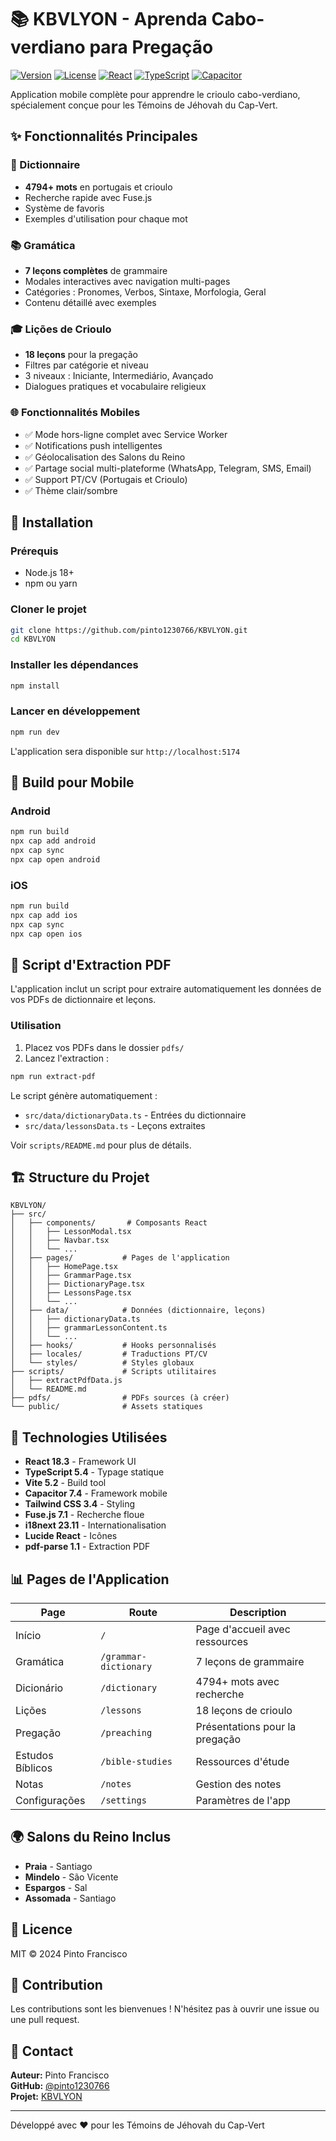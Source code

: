 # 📚 KBVLYON - Aprenda Cabo-verdiano para Pregação

[![Version](https://img.shields.io/badge/version-1.10.1-blue)](https://github.com/pinto1230766/KBVLYON)
[![License](https://img.shields.io/badge/license-MIT-green)](LICENSE)
[![React](https://img.shields.io/badge/React-18.3-61DAFB?logo=react)](https://reactjs.org/)
[![TypeScript](https://img.shields.io/badge/TypeScript-5.4-3178C6?logo=typescript)](https://www.typescriptlang.org/)
[![Capacitor](https://img.shields.io/badge/Capacitor-7.4-119EFF?logo=capacitor)](https://capacitorjs.com/)

Application mobile complète pour apprendre le crioulo cabo-verdiano, spécialement conçue pour les Témoins de Jéhovah du Cap-Vert.

## ✨ Fonctionnalités Principales

### 📖 Dictionnaire

- **4794+ mots** en portugais et crioulo
- Recherche rapide avec Fuse.js
- Système de favoris
- Exemples d'utilisation pour chaque mot

### 📚 Gramática

- **7 leçons complètes** de grammaire
- Modales interactives avec navigation multi-pages
- Catégories : Pronomes, Verbos, Sintaxe, Morfologia, Geral
- Contenu détaillé avec exemples

### 🎓 Lições de Crioulo

- **18 leçons** pour la pregação
- Filtres par catégorie et niveau
- 3 niveaux : Iniciante, Intermediário, Avançado
- Dialogues pratiques et vocabulaire religieux

### 🌐 Fonctionnalités Mobiles

- ✅ Mode hors-ligne complet avec Service Worker
- ✅ Notifications push intelligentes
- ✅ Géolocalisation des Salons du Reino
- ✅ Partage social multi-plateforme (WhatsApp, Telegram, SMS, Email)
- ✅ Support PT/CV (Portugais et Crioulo)
- ✅ Thème clair/sombre

## 🚀 Installation

### Prérequis

- Node.js 18+
- npm ou yarn

### Cloner le projet

```bash
git clone https://github.com/pinto1230766/KBVLYON.git
cd KBVLYON
```

### Installer les dépendances

```bash
npm install
```

### Lancer en développement

```bash
npm run dev
```

L'application sera disponible sur `http://localhost:5174`

## 📱 Build pour Mobile

### Android

```bash
npm run build
npx cap add android
npx cap sync
npx cap open android
```

### iOS

```bash
npm run build
npx cap add ios
npx cap sync
npx cap open ios
```

## 📄 Script d'Extraction PDF

L'application inclut un script pour extraire automatiquement les données de vos PDFs de dictionnaire et leçons.

### Utilisation

1. Placez vos PDFs dans le dossier `pdfs/`
2. Lancez l'extraction :

```bash
npm run extract-pdf
```

Le script génère automatiquement :

- `src/data/dictionaryData.ts` - Entrées du dictionnaire
- `src/data/lessonsData.ts` - Leçons extraites

Voir `scripts/README.md` pour plus de détails.

## 🏗️ Structure du Projet

```text
KBVLYON/
├── src/
│   ├── components/       # Composants React
│   │   ├── LessonModal.tsx
│   │   ├── Navbar.tsx
│   │   └── ...
│   ├── pages/           # Pages de l'application
│   │   ├── HomePage.tsx
│   │   ├── GrammarPage.tsx
│   │   ├── DictionaryPage.tsx
│   │   ├── LessonsPage.tsx
│   │   └── ...
│   ├── data/            # Données (dictionnaire, leçons)
│   │   ├── dictionaryData.ts
│   │   ├── grammarLessonContent.ts
│   │   └── ...
│   ├── hooks/           # Hooks personnalisés
│   ├── locales/         # Traductions PT/CV
│   └── styles/          # Styles globaux
├── scripts/             # Scripts utilitaires
│   ├── extractPdfData.js
│   └── README.md
├── pdfs/                # PDFs sources (à créer)
└── public/              # Assets statiques
```

## 🎨 Technologies Utilisées

- **React 18.3** - Framework UI
- **TypeScript 5.4** - Typage statique
- **Vite 5.2** - Build tool
- **Capacitor 7.4** - Framework mobile
- **Tailwind CSS 3.4** - Styling
- **Fuse.js 7.1** - Recherche floue
- **i18next 23.11** - Internationalisation
- **Lucide React** - Icônes
- **pdf-parse 1.1** - Extraction PDF

## 📊 Pages de l'Application

| Page | Route | Description |
|------|-------|-------------|
| Início | `/` | Page d'accueil avec ressources |
| Gramática | `/grammar-dictionary` | 7 leçons de grammaire |
| Dicionário | `/dictionary` | 4794+ mots avec recherche |
| Lições | `/lessons` | 18 leçons de crioulo |
| Pregação | `/preaching` | Présentations pour la pregação |
| Estudos Bíblicos | `/bible-studies` | Ressources d'étude |
| Notas | `/notes` | Gestion des notes |
| Configurações | `/settings` | Paramètres de l'app |

## 🌍 Salons du Reino Inclus

- **Praia** - Santiago
- **Mindelo** - São Vicente  
- **Espargos** - Sal
- **Assomada** - Santiago

## 📝 Licence

MIT © 2024 Pinto Francisco

## 🤝 Contribution

Les contributions sont les bienvenues ! N'hésitez pas à ouvrir une issue ou une pull request.

## 📧 Contact

**Auteur:** Pinto Francisco  
**GitHub:** [@pinto1230766](https://github.com/pinto1230766)  
**Projet:** [KBVLYON](https://github.com/pinto1230766/KBVLYON)

---

Développé avec ❤️ pour les Témoins de Jéhovah du Cap-Vert
